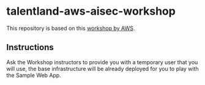 # talentland-aws-aisec-workshop

 This repository is based on this [workshop by AWS](https://catalog.us-east-1.prod.workshops.aws/workshops/0720c7c4-fb23-4e43-aa9f-036fc07f46b2).

 ## Instructions

 Ask the Workshop instructors to provide you with a temporary user that you will use, the base infrastructure will be already deployed for you to play with the Sample Web App.



 
